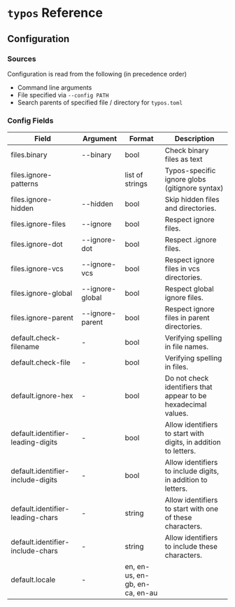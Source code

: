 # `typos` Reference

## Configuration

### Sources

Configuration is read from the following (in precedence order)

- Command line arguments
- File specified via `--config PATH`
- Search parents of specified file / directory for `typos.toml`

### Config Fields

| Field                  | Argument          | Format | Description |
|------------------------|-------------------|--------|-------------|
| files.binary           | --binary          | bool   | Check binary files as text |
| files.ignore-patterns  |                   | list of strings | Typos-specific ignore globs (gitignore syntax) |
| files.ignore-hidden    | --hidden          | bool   | Skip hidden files and directories. |
| files.ignore-files     | --ignore          | bool   | Respect ignore files. |
| files.ignore-dot       | --ignore-dot      | bool   | Respect .ignore files. |
| files.ignore-vcs       | --ignore-vcs      | bool   | Respect ignore files in vcs directories. |
| files.ignore-global    | --ignore-global   | bool   | Respect global ignore files. |
| files.ignore-parent    | --ignore-parent   | bool   | Respect ignore files in parent directories. |
| default.check-filename | \-                | bool   | Verifying spelling in file names. |
| default.check-file     | \-                | bool   | Verifying spelling in files. |
| default.ignore-hex     | \-                | bool   | Do not check identifiers that appear to be hexadecimal values. |
| default.identifier-leading-digits   | \-   | bool   | Allow identifiers to start with digits, in addition to letters. |
| default.identifier-include-digits   | \-   | bool   | Allow identifiers to include digits, in addition to letters. |
| default.identifier-leading-chars    | \-   | string | Allow identifiers to start with one of these characters. |
| default.identifier-include-chars    | \-   | string | Allow identifiers to include these characters. |
| default.locale         | \-                | en, en-us, en-gb, en-ca, en-au   |  |
